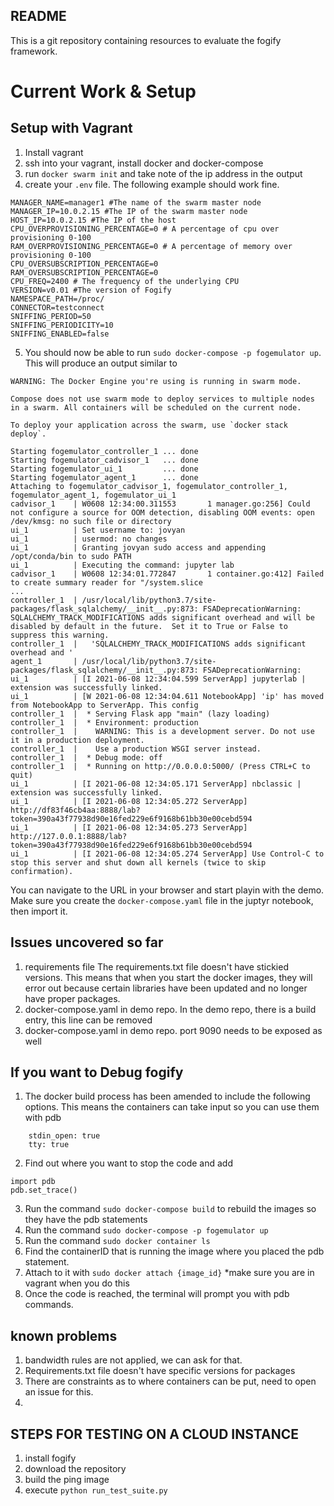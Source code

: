## README
This is a git repository containing resources to evaluate the fogify framework.


# Current Work & Setup

## Setup with Vagrant

1. Install vagrant
2. ssh into your vagrant, install docker and docker-compose
3. run `docker swarm init` and take note of the ip address in the output
4. create your `.env` file. The following example should work fine.
```
MANAGER_NAME=manager1 #The name of the swarm master node
MANAGER_IP=10.0.2.15 #The IP of the swarm master node
HOST_IP=10.0.2.15 #The IP of the host
CPU_OVERPROVISIONING_PERCENTAGE=0 # A percentage of cpu over provisioning 0-100
RAM_OVERPROVISIONING_PERCENTAGE=0 # A percentage of memory over provisioning 0-100
CPU_OVERSUBSCRIPTION_PERCENTAGE=0
RAM_OVERSUBSCRIPTION_PERCENTAGE=0
CPU_FREQ=2400 # The frequency of the underlying CPU
VERSION=v0.01 #The version of Fogify
NAMESPACE_PATH=/proc/
CONNECTOR=testconnect
SNIFFING_PERIOD=50
SNIFFING_PERIODICITY=10
SNIFFING_ENABLED=false
```
5. You should now be able to run `sudo docker-compose -p fogemulator up`. This will produce an output similar to 

```
WARNING: The Docker Engine you're using is running in swarm mode.

Compose does not use swarm mode to deploy services to multiple nodes in a swarm. All containers will be scheduled on the current node.

To deploy your application across the swarm, use `docker stack deploy`.

Starting fogemulator_controller_1 ... done
Starting fogemulator_cadvisor_1   ... done
Starting fogemulator_ui_1         ... done
Starting fogemulator_agent_1      ... done
Attaching to fogemulator_cadvisor_1, fogemulator_controller_1, fogemulator_agent_1, fogemulator_ui_1
cadvisor_1    | W0608 12:34:00.311553       1 manager.go:256] Could not configure a source for OOM detection, disabling OOM events: open /dev/kmsg: no such file or directory
ui_1          | Set username to: jovyan
ui_1          | usermod: no changes
ui_1          | Granting jovyan sudo access and appending /opt/conda/bin to sudo PATH
ui_1          | Executing the command: jupyter lab
cadvisor_1    | W0608 12:34:01.772847       1 container.go:412] Failed to create summary reader for "/system.slice
...
controller_1  | /usr/local/lib/python3.7/site-packages/flask_sqlalchemy/__init__.py:873: FSADeprecationWarning: SQLALCHEMY_TRACK_MODIFICATIONS adds significant overhead and will be disabled by default in the future.  Set it to True or False to suppress this warning.
controller_1  |   'SQLALCHEMY_TRACK_MODIFICATIONS adds significant overhead and '
agent_1       | /usr/local/lib/python3.7/site-packages/flask_sqlalchemy/__init__.py:873: FSADeprecationWarning: 
ui_1          | [I 2021-06-08 12:34:04.599 ServerApp] jupyterlab | extension was successfully linked.
ui_1          | [W 2021-06-08 12:34:04.611 NotebookApp] 'ip' has moved from NotebookApp to ServerApp. This config 
controller_1  |  * Serving Flask app "main" (lazy loading)
controller_1  |  * Environment: production
controller_1  |    WARNING: This is a development server. Do not use it in a production deployment.
controller_1  |    Use a production WSGI server instead.
controller_1  |  * Debug mode: off
controller_1  |  * Running on http://0.0.0.0:5000/ (Press CTRL+C to quit)
ui_1          | [I 2021-06-08 12:34:05.171 ServerApp] nbclassic | extension was successfully linked.
ui_1          | [I 2021-06-08 12:34:05.272 ServerApp] http://df83f46cb4aa:8888/lab?token=390a43f77938d90e16fed229e6f9168b61bb30e00cebd594
ui_1          | [I 2021-06-08 12:34:05.273 ServerApp]     http://127.0.0.1:8888/lab?token=390a43f77938d90e16fed229e6f9168b61bb30e00cebd594
ui_1          | [I 2021-06-08 12:34:05.274 ServerApp] Use Control-C to stop this server and shut down all kernels (twice to skip confirmation).
```

You can navigate to the URL in your browser and start playin with the demo.
Make sure you create the `docker-compose.yaml` file in the juptyr notebook, then import it.



## Issues uncovered so far
1. requirements file
The requirements.txt file doesn't have stickied versions. This means that when you start the docker images, they will error out because certain libraries have been updated and no longer have proper packages.
2. docker-compose.yaml in demo repo. In the demo repo, there is a build entry, this line can be removed
3. docker-compose.yaml in demo repo. port 9090 needs to be exposed as well


## If you want to Debug fogify
1. The docker build process has been amended to include the following options. This means the containers can take input so you can use them with pdb

```
    stdin_open: true
    tty: true
```
2. Find out where you want to stop the code and add 
```
import pdb
pdb.set_trace()
```
3. Run the command `sudo docker-compose build` to rebuild the images so they have the pdb statements
4. Run the command `sudo docker-compose -p fogemulator up`
4. Run the command `sudo docker container ls`
5. Find the containerID that is running the image where you placed the pdb statement.
6. Attach to it with `sudo docker attach {image_id}` *make sure you are in vagrant when you do this
7. Once the code is reached, the terminal will prompt you with pdb commands. 


## known problems
1. bandwidth rules are not applied, we can ask for that.
2. Requirements.txt file doesn't have specific versions for packages
3. There are constraints as to where containers can be put, need to open an issue for this.
4. 



## STEPS FOR TESTING ON A CLOUD INSTANCE
1. install fogify
2. download the repository
3. build the ping image
4. execute `python run_test_suite.py`